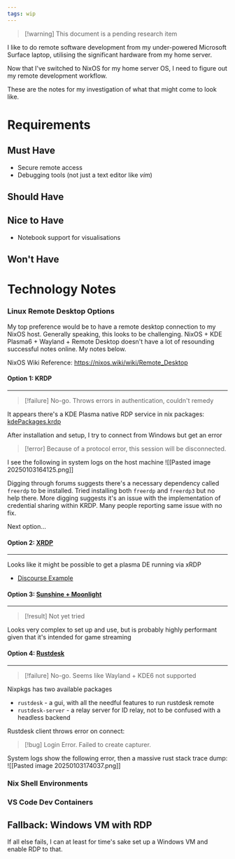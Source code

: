 ```yaml
---
tags: wip
---
```

> [!warning] This document is a pending research item

I like to do remote software development from my under-powered Microsoft Surface laptop, utilising the significant hardware from my home server. 

Now that I've switched to NixOS for my home server OS, I need to figure out my remote development workflow.

These are the notes for my investigation of what that might come to look like.


# Requirements

## Must Have
- Secure remote access
- Debugging tools (not just a text editor like *vim*)
## Should Have

## Nice to Have
- Notebook support for visualisations
## Won't Have


# Technology Notes

### Linux Remote Desktop Options

My top preference would be to have a remote desktop connection to my NixOS host. 
Generally speaking, this looks to be challenging. NixOS + KDE Plasma6 + Wayland + Remote Desktop doesn't have a lot of resounding successful notes online. My notes below.

NixOS Wiki Reference: https://nixos.wiki/wiki/Remote_Desktop
#### Option 1: KRDP
___
> [!failure] No-go. Throws errors in authentication, couldn't remedy

It appears there's a KDE Plasma native RDP service in nix packages: [kdePackages.krdp](https://search.nixos.org/packages?channel=24.11&type=packages&query=kdePackages.krdp)

After installation and setup, I try to connect from Windows but get an error
> [!error] Because of a protocol error, this session will be disconnected.

I see the following in system logs on the host machine
![[Pasted image 20250103164125.png]]

Digging through forums suggests there's a necessary dependency called `freerdp` to be installed. Tried installing both `freerdp` and `freerdp3` but no help there.
More digging suggests it's an issue with the implementation of credential sharing within KRDP. Many people reporting same issue with no fix. 

Next option...
#### Option 2: [XRDP](https://nixos.wiki/wiki/Remote_Desktop#RDP)
___
Looks like it might be possible to get a plasma DE running via xRDP
- [Discourse Example](https://discourse.nixos.org/t/how-to-configure-services-xrdp-defaultwindowmanager-for-remote-desktop/9575)

#### Option 3: [Sunshine + Moonlight](https://github.com/LizardByte/Sunshine)
___
> [!result] Not yet tried

Looks very complex to set up and use, but is probably highly performant given that it's intended for game streaming
#### Option 4: [Rustdesk](https://rustdesk.com/)
___
> [!failure] No-go. Seems like Wayland + KDE6 not supported

Nixpkgs has two available packages
- `rustdesk` - a gui, with all the needful features to run rustdesk remote
- `rustdesk-server` - a relay server for ID relay, not to be confused with a headless backend 

Rustdesk client throws error on connect:
> [!bug] Login Error. Failed to create capturer.

System logs show the following error, then a massive rust stack trace dump:
![[Pasted image 20250103174037.png]]



### Nix Shell Environments

### VS Code Dev Containers

## Fallback: Windows VM with RDP

If all else fails, I can at least for time's sake set up a Windows VM and enable RDP to that.